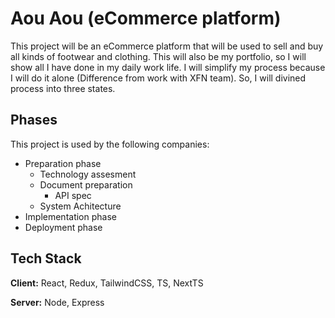 # Aou Aou (eCommerce platform)

This project will be an eCommerce platform that will be used to sell and buy all kinds of footwear and clothing. This will also be my portfolio, so I will show all I have done in my daily work life. I will simplify my process because I will do it alone (Difference from work with XFN team). So, I will divined process into three states.

## Phases

This project is used by the following companies:

- Preparation phase
  - Technology assesment
  - Document preparation
    - API spec
  - System Achitecture
- Implementation phase
- Deployment phase

## Tech Stack

**Client:** React, Redux, TailwindCSS, TS, NextTS

**Server:** Node, Express
